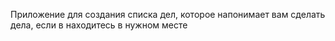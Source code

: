 Приложение для создания списка дел, которое напонимает вам сделать дела, если в находитесь в нужном месте
